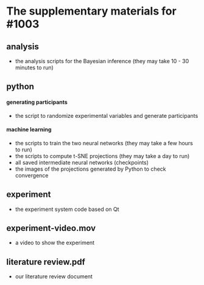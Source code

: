 # The supplementary materials for #1003
## analysis
   - the analysis scripts for the Bayesian inference (they may take 10 - 30 minutes to run)
## python
#### generating participants
   - the script to randomize experimental variables and generate participants
#### machine learning
   - the scripts to train the two neural networks (they may take a few hours to run)
   - the scripts to compute t-SNE projections (they may take a day to run)
   - all saved intermediate neural networks (checkpoints)
   - the images of the projections generated by Python to check convergence

## experiment
   - the experiment system code based on Qt
   
## experiment-video.mov
   - a video to show the experiment

## literature review.pdf
   - our literature review document
